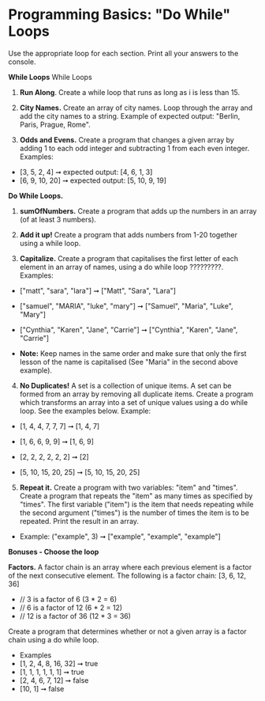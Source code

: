 # Programming Basics: "Do While" Loops

Use the appropriate loop for each section. Print all your answers to the console.

**While Loops** While Loops

1. **Run Along**. Create a while loop that runs as long as i is less than 15.

2. **City Names.** Create an array of city names. Loop through the array and add the city names to a string. Example of expected output: "Berlin, Paris, Prague, Rome". 

3. **Odds and Evens.** Create a program that changes a given array by adding 1 to each odd integer and subtracting 1 from each even integer. Examples:
* [3, 5, 2, 4] ➞ expected output: [4, 6, 1, 3]
* [6, 9, 10, 20] ➞ expected output: [5, 10, 9, 19]

**Do While Loops.**

1. **sumOfNumbers.** Create a program that adds up the numbers in an array (of at least 3 numbers).

2. **Add it up!** Create a program that adds numbers from 1-20 together using a while loop. 

3. **Capitalize.** Create a program that capitalises the first letter of each element in an array of names, using a do while loop ?????????. Examples:
* ["matt", "sara", "lara"] ➞ ["Matt", "Sara", "Lara"]
* ["samuel", "MARIA", "luke", "mary"] ➞ ["Samuel", "Maria", "Luke", "Mary"]
* ["Cynthia", "Karen", "Jane", "Carrie"] ➞ ["Cynthia", "Karen", "Jane", "Carrie"]

* **Note:** Keep names in the same order and make sure that only the first lesson of the name is capitalised (See "Maria" in the second above example). 
	
4. **No Duplicates!** A set is a collection of unique items. A set can be formed from an array by removing all duplicate items. Create a program which transforms an array into a set of unique values using a do while loop. See the examples below. Example:
* [1, 4, 4, 7, 7, 7] ➞ [1, 4, 7]

* [1, 6, 6, 9, 9] ➞ [1, 6, 9]
* [2, 2, 2, 2, 2, 2] ➞ [2]
* [5, 10, 15, 20, 25] ➞ [5, 10, 15, 20, 25]

5. **Repeat it.** Create a program with two variables: "item" and "times". Create a program that repeats the "item" as many times as specified by "times". The first variable ("item") is the item that needs repeating while the second argument ("times") is the number of times the item is to be repeated. Print the result in an array.
* Example: ("example", 3) ➞ ["example", "example", "example"]

**Bonuses - Choose the loop**

**Factors.** A factor chain is an array where each previous element is a factor of the next consecutive element. The following is a factor chain:
[3, 6, 12, 36]

* // 3 is a factor of 6 (3 * 2 = 6)
* // 6 is a factor of 12 (6 * 2 = 12)
* // 12 is a factor of 36 (12 * 3 = 36)

Create a program that determines whether or not a given array is a factor chain using a do while loop.
* Examples
* [1, 2, 4, 8, 16, 32] ➞ true
* [1, 1, 1, 1, 1, 1] ➞ true
* [2, 4, 6, 7, 12] ➞ false
* [10, 1] ➞ false

